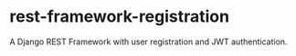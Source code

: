 # rest-framework-registration
A Django REST Framework with user registration and JWT authentication.
